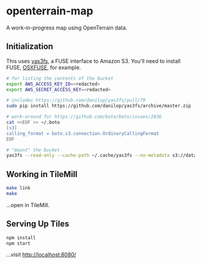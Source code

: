 # openterrain-map

A work-in-progress map using OpenTerrain data.

## Initialization

This uses [yas3fs](https://github.com/danilop/yas3fs), a FUSE interface to
Amazon S3. You'll need to install FUSE, [OSXFUSE](https://osxfuse.github.io/),
for example.

```bash
# for listing the contents of the bucket
export AWS_ACCESS_KEY_ID=<redacted>
export AWS_SECRET_ACCESS_KEY=<redacted>

# includes https://github.com/danilop/yas3fs/pull/79
sudo pip install https://github.com/danilop/yas3fs/archive/master.zip

# work-around for https://github.com/boto/boto/issues/2836
cat <<EOF >> ~/.boto
[s3]
calling_format = boto.s3.connection.OrdinaryCallingFormat
EOF

# "mount" the bucket
yas3fs --read-only --cache-path ~/.cache/yas3fs --no-metadata s3://data.stamen.com/srtm srtm/
```

## Working in TileMill

```bash
make link
make
```

...open in TileMill.

## Serving Up Tiles

```bash
npm install
npm start
```

...visit [http://localhost:8080/](http://localhost:8080/)
